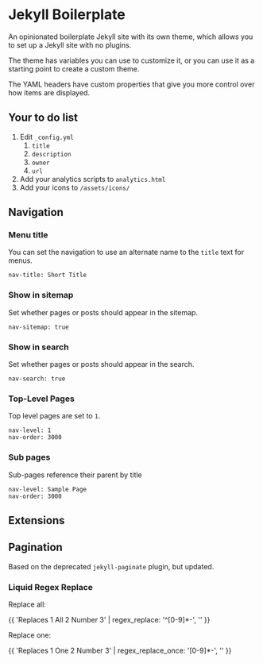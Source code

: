 # Jekyll Boilerplate

An opinionated boilerplate Jekyll site with its own theme, which allows you to set up a Jekyll site with no plugins.

The theme has variables you can use to customize it, or you can use it as a starting point to create a custom theme.

The YAML headers have custom properties that give you more control over how items are displayed.

## Your to do list

1. Edit `_config.yml`
   1. `title`
   2. `description`
   3. `owner`
   4. `url`
2. Add your analytics scripts to `analytics.html`
4. Add your icons to `/assets/icons/`

## Navigation

### Menu title

You can set the navigation to use an alternate name to the `title` text for menus.

    nav-title: Short Title

### Show in sitemap

Set whether pages or posts should appear in the sitemap.

    nav-sitemap: true

### Show in search

Set whether pages or posts should appear in the search.

    nav-search: true

### Top-Level Pages

Top level pages are set to `1`.

    nav-level: 1
    nav-order: 3000

### Sub pages

Sub-pages reference their parent by title

    nav-level: Sample Page
    nav-order: 3000

## Extensions

## Pagination

Based on the deprecated `jekyll-paginate` plugin, but updated.

### Liquid Regex Replace

Replace all:

{{ 'Replaces 1 All 2 Number 3' | regex_replace: '^[0-9]*-', '' }}

Replace one:

{{ 'Replaces 1 One 2 Number 3' | regex_replace_once: '[0-9]*-', '' }}